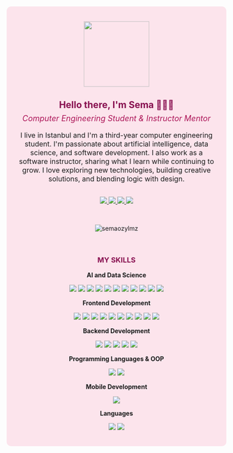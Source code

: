 <div style="background-color:#FCE4EC; padding:20px; border-radius:10px;" align="center">

  <!-- GIF -->
  <p>
    <img src="https://media.giphy.com/media/2IudUHdI075HL02Pkk/giphy.gif" width="150" height="auto" />
  </p>

  <!-- Başlık -->
  <h2 style="color:#880E4F;">Hello there, I'm Sema 👩🏻‍💻</h2>
  <p style="font-size:18px; color:#AD1457; margin-top:-10px;">
  <em>Computer Engineering Student & Instructor Mentor</em>
</p>
  
  <!-- Açıklama -->
<p style="max-width:600px; margin:auto; font-size:16px;">
  I live in Istanbul and I'm a third-year computer engineering student. I'm passionate about artificial intelligence, data science, and software development. I also work as a software instructor, sharing what I learn while continuing to grow. I love exploring new technologies, building creative solutions, and blending logic with design.
</p>


  <!-- Sosyal Bağlantılar -->
  <br>
  <p align="center">
    <a href="https://github.com/semaozylmz">
      <img src="https://img.shields.io/badge/GitHub-semaozylmz-ffb6c1?style=for-the-badge&logo=github" />
    </a>
    <a href="https://www.linkedin.com/in/sema-nur-ozyilmaz0903/">
      <img src="https://img.shields.io/badge/LinkedIn-Sema%20Nur%20Özyılmaz-ffb6c1?style=for-the-badge&logo=linkedin" />
    </a>
    <a href="https://www.kaggle.com/semaozyilmaz">
      <img src="https://img.shields.io/badge/Kaggle-semaozyilmaz-ffb6c1?style=for-the-badge&logo=kaggle" />
    </a>
    <a href="https://medium.com/@ssozylmz">
      <img src="https://img.shields.io/badge/Medium-@ssozylmz-ffb6c1?style=for-the-badge&logo=medium" />
    </a>
  </p>

  <!-- Profil Görüntülenme Sayısı -->
  <br>
  <p align="center">
    <img src="https://komarev.com/ghpvc/?username=semaozylmz&label=Profile%20views&color=ffb6c1&style=flat" alt="semaozylmz" />
  </p>

  <!-- Yetenekler -->
<br>
<h3 style="color:#880E4F;"> MY SKILLS </h3>

<!-- Veri Bilimi ve Yapay Zeka -->
<p><strong> AI and Data Science </strong></p>
<p>
  <img src="https://img.shields.io/badge/Python-ffb6c1?style=flat&logo=python"/>
  <img src="https://img.shields.io/badge/TensorFlow-ffb6c1?style=flat&logo=tensorflow"/>
  <img src="https://img.shields.io/badge/PyTorch-ffb6c1?style=flat&logo=pytorch"/>
  <img src="https://img.shields.io/badge/scikit--learn-ffb6c1?style=flat&logo=scikit-learn"/>
  <img src="https://img.shields.io/badge/Pandas-ffb6c1?style=flat&logo=pandas"/>
  <img src="https://img.shields.io/badge/Numpy-ffb6c1?style=flat&logo=numpy"/>
  <img src="https://img.shields.io/badge/Matplotlib-ffb6c1?style=flat&logo=matplotlib"/>
  <img src="https://img.shields.io/badge/OpenCV-ffb6c1?style=flat&logo=opencv"/>
  <img src="https://img.shields.io/badge/Machine%20Learning-ffb6c1?style=flat"/>
  <img src="https://img.shields.io/badge/Deep%20Learning-ffb6c1?style=flat"/>
  <img src="https://img.shields.io/badge/NLP-ffb6c1?style=flat"/>
</p>

<!-- Frontend Geliştirme -->
<p><strong> Frontend Development </strong></p>
<p>
  <img src="https://img.shields.io/badge/HTML-ffb6c1?style=flat&logo=html5"/>
  <img src="https://img.shields.io/badge/CSS-ffb6c1?style=flat&logo=css3"/>
  <img src="https://img.shields.io/badge/JavaScript-ffb6c1?style=flat&logo=javascript"/>
  <img src="https://img.shields.io/badge/jQuery-ffb6c1?style=flat&logo=jquery"/>
  <img src="https://img.shields.io/badge/React-ffb6c1?style=flat&logo=react"/>
  <img src="https://img.shields.io/badge/Next.js-ffb6c1?style=flat&logo=next.js"/>
  <img src="https://img.shields.io/badge/Electron.js-ffb6c1?style=flat&logo=electron"/>
  <img src="https://img.shields.io/badge/Bootstrap5-ffb6c1?style=flat&logo=bootstrap"/>
  <img src="https://img.shields.io/badge/TailwindCSS-ffb6c1?style=flat&logo=tailwind-css"/>
  <img src="https://img.shields.io/badge/Material%20UI-ffb6c1?style=flat&logo=mui"/>
</p>

<!-- Backend Geliştirme -->
<p><strong> Backend Development </strong></p>
<p>
  <img src="https://img.shields.io/badge/Node.js-ffb6c1?style=flat&logo=node.js"/>
  <img src="https://img.shields.io/badge/Express.js-ffb6c1?style=flat&logo=express"/>
  <img src="https://img.shields.io/badge/Spring%20Boot-ffb6c1?style=flat&logo=spring"/>
  <img src="https://img.shields.io/badge/Flask-ffb6c1?style=flat&logo=flask"/>
  <img src="https://img.shields.io/badge/Streamlit-ffb6c1?style=flat&logo=streamlit"/>
</p>

<!-- OOP & Diller -->
<p><strong> Programming Languages & OOP </strong></p>
<p>
  <img src="https://img.shields.io/badge/Java-ffb6c1?style=flat&logo=java"/>
  <img src="https://img.shields.io/badge/C++-ffb6c1?style=flat&logo=c%2B%2B"/>
</p>

<!-- Mobil Uygulama -->
<p><strong> Mobile Development </strong></p>
<p>
  <img src="https://img.shields.io/badge/Flutter-ffb6c1?style=flat&logo=flutter"/>
</p>

<!-- Diller -->
<p><strong> Languages </strong></p>
<p>
  <img src="https://img.shields.io/badge/Turkish-Native-ffb6c1?style=flat"/>
  <img src="https://img.shields.io/badge/English-C1-ffb6c1?style=flat"/>
</p>


</div>

